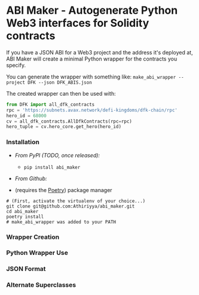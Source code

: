 # ABI Maker - Autogenerate Python Web3 interfaces for Solidity contracts
If you have a JSON ABI for a Web3 project and the address it's deployed at, 
ABI Maker will create a minimal Python wrapper for the contracts you specify. 

You can generate the wrapper with something like:
`make_abi_wrapper --project DFK --json DFK_ABIS.json`

The created wrapper can then be used with:
```python
from DFK import all_dfk_contracts
rpc = 'https://subnets.avax.network/defi-kingdoms/dfk-chain/rpc'
hero_id = 68000
cv = all_dfk_contracts.AllDfkContracts(rpc=rpc)
hero_tuple = cv.hero_core.get_hero(hero_id)
```

### Installation
- *From PyPI (TODO, once released):* 
  - `pip install abi_maker`

- *From Github:*
- (requires the [Poetry](https://python-poetry.org)) package manager
```shell
# (First, activate the virtualenv of your choice...)
git clone git@github.com:Athiriyya/abi_maker.git
cd abi_maker
poetry install
# make_abi_wrapper was added to your PATH
```


### Wrapper Creation

### Python Wrapper Use


### JSON Format

### Alternate Superclasses